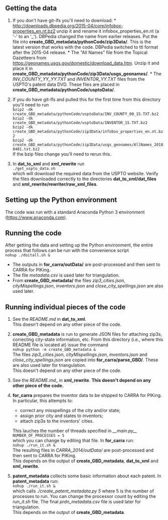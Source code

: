 ## Getting the data
1.	If you don't have git-lfs you'll need to download:
        * http://downloads.dbpedia.org/2015-04/core/infobox-properties_en.nt.bz2 
        unzip it and rename it infobox_properties_en.nt (a '-' to an '_'). 
        DBPedia changed the name from earlier releases.
        Put the file into **create_GBD_metadata/pythonCode/zip3Data/**.
        This is the latest version that works with the code.
        DBPedia switched to ttl format after the 2015-04 release.
        * The "All Names" file from the Topical Gazetteers from 
        https://geonames.usgs.gov/domestic/download_data.htm.
        Unzip it and place it in **create_GBD_metadata/pythonCode/zip3Data/usgs_geonames/**.
        * The _INV\_COUNTY\_YY\_YY.TXT_ and _INVENTOR\_YY.TXT_ files from the USPTO's patent data DVD.
        These files are placed in **create_GBD_metadata/pythonCode/usptoData/**.

2.	If you do have git-lfs and pulled this for the first time from this directory you'll need to 
    run  
    `bzip2 -dk create_GBD_metadata/pythonCode/usptoData/INV_COUNTY_00_15.TXT.bz2`  
    `bzip2 -dk create_GBD_metadata/pythonCode/usptoData/INVENTOR_15.TXT.bz2`  
	`bzip2 -dk create_GBD_metadata/pythonCode/zip3Data/infobox_properties_en.nt.bz2`  
	`bzip2 -dk create_GBD_metadata/pythonCode/zip3Data/usgs_geonames/AllNames_20180401.txt.bz2`  
	If the bzip files change you'll need to rerun this.

3.	In **dat_to_xml** and **xml_rewrite** run  
	`./get_uspto_data.sh`  
	which will download the required data from the USPTO website.
	Verify the files downloaded correctly to the directories
	**dat_to_xml/dat_files** and 
	**xml_rewrite/rewriter/raw_xml_files**.

## Setting up the Python environment
The code was run with a standard Anaconda Python 3 environment (https://www.anaconda.com).

## Running the code
After getting the data and setting up the Python environment,
the entire process that follows can be run with the convenience script  
`nohup ./doitall.sh &`  
* The outputs in **for_carra/outData/** are post-processed and then sent to CARRA for PIKing.
* The file _metadata.csv_ is used later for triangulation.
* From **create_GBD_metadata/** the files
_zip3\_cities.json_,
_cityMispellings.json_,
_inventors.json_ and
_close_city_spellings.json_
are also used later.

## Running individual pieces of the code
1.	See the _README.md_ in **dat_to_xml**.  
	This doesn't depend on any other piece of the code.

2.	**create_GBD_metadata** is run to generate JSON files
	for attaching zip3s, correcting city-state information, etc.
	From this directory (i.e., where this README file is located at) issue the command  
	`nohup python -m create_GBD_metadata &`  
	The files 
	_zip3\_cities.json_, 
	_cityMispellings.json_, 
	_inventors.json_ and
	_close_city_spellings.json_
	are copied into **for_carra/parse_GBD/**.
	These are also used later for triangulation.  
	This doesn't depend on any other piece of the code.

3.	See the _README.md__ in **xml_rewrite**. 
	**This doesn't depend on any other piece of the code.**

4.	**for_carra** prepares the inventor data to be shipped to CARRA for PIKing.
	In particular, this attempts to:
	* correct any misspellings of the city and/or state;
	* assign prior city and states to inventors;
	* attach zip3s to the inventors' cities.  
	
	This lauches the number of threads specified in _\_\_main.py\_\__  
	`NUMBER_OF_PROCESSES = 5`  
	which you can change by editing that file.
	In **for_carra** run:  
	`nohup ./run_it.sh &`  
	The resulting files in _CARRA\_2014/outData/_ are post-processed and then sent to CARRA for 
	PIKing.  
	This depends on the output of **create_GBD_metadata**, **dat_to_xml** and **xml_rewrite**.

5.	**patent_metadata** collects some basic information about each patent.
	In **patent_metadata** run:  
	`nohup ./run_it.sh &`  
	which calls _./create\_patent\_metadata.py 5_ where 5 is the number of processes to run.
	You can change the processor count by editing the _run\_it.sh_ file.
	The final _prdn\_metadata.csv_ file is used later for triangulation.  
	This depends on the output of **create_GBD_metadata**.
